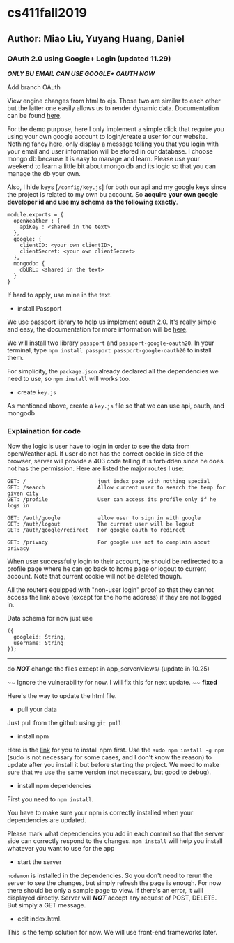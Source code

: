 # cs411fall2019
## Author: Miao Liu, Yuyang Huang, Daniel

### OAuth 2.0 using Google+ Login (updated 11.29)
***ONLY BU EMAIL CAN USE GOOGLE+ OAUTH NOW***

Add branch OAuth

View engine changes from html to ejs. Those two are similar to each other but the latter one easily allows us to render dynamic data. Documentation can be found [here](https://ejs.co/#install).

For the demo purpose, here I only implement a simple click that require you using your own google account to login/create a user for our website. Nothing fancy here, only display a message telling you that you login with your email and user information will be stored in our database. I choose mongo db because it is easy to manage and learn. Please use your weekend to learn a little bit about mongo db and its logic so that you can manage the db your own.

Also, I hide keys [`/config/key.js`] for both our api and my google keys since the project is related to my own bu account. So **acquire your own google developer id and use my schema as the following exactly**.
```
module.exports = {
  openWeather : {
    apiKey : <shared in the text>
  },
  google: {
    clientID: <your own clientID>,
    clientSecret: <your own clientSecret>
  },
  mongodb: {
    dbURL: <shared in the text>
  }
}
```
If hard to apply, use mine in the text.


- install Passport

We use passport library to help us implement oauth 2.0. It's really simple and easy, the documentation for more information will be [here](http://www.passportjs.org/docs/oauth/).

We will install two library `passport` and `passport-google-oauth20`. In your terminal, type
`npm install passport passport-google-oauth20`
to install them.

For simplicity, the `package.json` already declared all the dependencies we need to use, so `npm install` will works too.

- create `key.js`

As mentioned above, create a `key.js` file so that we can use api, oauth, and mongodb


### Explaination for code
Now the logic is user have to login in order to see the data from openWeather api.
If user do not has the correct cookie in side of the browser, server will provide a 403 code telling it is forbidden since he does not has the permission. Here are listed the major routes I use:
```
GET: /                       just index page with nothing special
GET: /search                 Allow current user to search the temp for given city
GET: /profile                User can access its profile only if he logs in

GET: /auth/google            allow user to sign in with google
GET: /auth/logout            The current user will be logout
GET: /auth/google/redirect   For google oauth to redirect

GET: /privacy                For google use not to complain about privacy
```
When user successfully login to their account, he should be redirected to a profile page where he can go back to home page or logout to current account. Note that current cookie will not be deleted though.

All the routers equipped with "non-user login" proof so that they cannot access the link above (except for the home address) if they are not logged in.

Data schema for now just use
```
({
  googleid: String,
  username: String
});
```
------
~~do ***NOT*** change the files except in app_server/views/ (update in 10.25)~~

~~ Ignore the vulnerability for now. I will fix this for next update. ~~ **fixed**

Here's the way to update the html file.

- pull your data

Just pull from the github using `git pull`

- install npm

Here is the [link](https://nodejs.org/en/download/) for you to install npm first. Use the
`sudo npm install -g npm`  
(sudo is not necessary for some cases, and I don't know the reason) to update after you install it but before starting the project. We need to make sure that we use the same version (not necessary, but good to debug).

- install npm dependencies

First you need to `npm install`.

You have to make sure your npm is correctly installed when your dependencies are updated.

Please mark what dependencies you add in each commit so that the server side can correctly respond to the changes.
`npm install` will help you install whatever you want to use for the app

- start the server

`nodemon` is installed in the dependencies. So you don't need to rerun the server to see the changes, but simply refresh the page is enough. For now there should be only a sample page to view. If there's an error, it will displayed directly. Server will ***NOT*** accept any request of POST, DELETE. But simply a GET message.

- edit index.html.

This is the temp solution for now. We will use front-end frameworks later.

